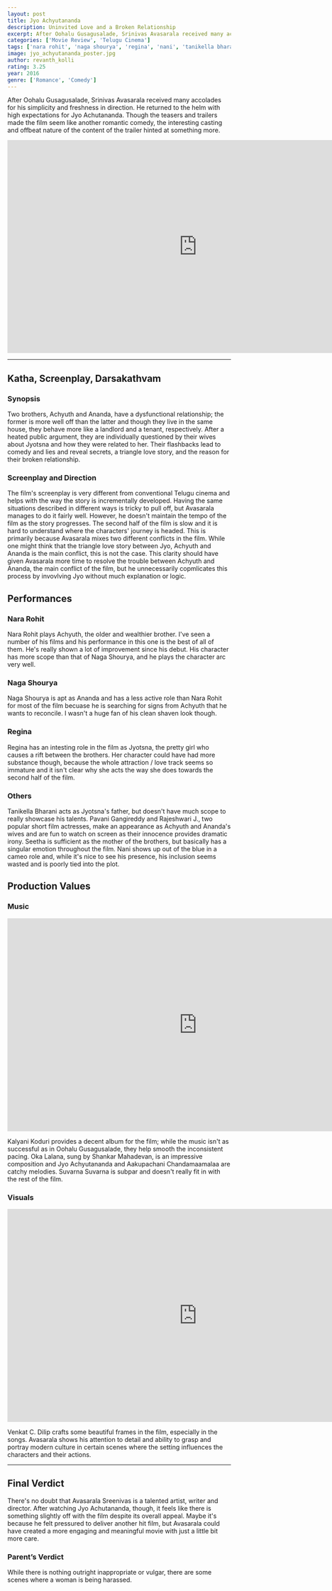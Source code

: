 ```yaml
---
layout: post
title: Jyo Achyutananda
description: Uninvited Love and a Broken Relationship
excerpt: After Oohalu Gusagusalade, Srinivas Avasarala received many accolades for his simplicity and freshness in direction. He returned to the helm with high expectations for Jyo Achutananda. Though the teasers and trailers made the film seem like another romantic comedy, the interesting casting and offbeat nature of the content of the trailer hinted at something more.
categories: ['Movie Review', 'Telugu Cinema']
tags: ['nara rohit', 'naga shourya', 'regina', 'nani', 'tanikella bharani', 'srinivas avasarala', 'sai korrapati', 'kalyani koduri', 'venkat c. dilip', 'varahi chalana chitram', 'movie review', 'telugu movie']
image: jyo_achyutananda_poster.jpg
author: revanth_kolli
rating: 3.25
year: 2016
genre: ['Romance', 'Comedy']
---
```


<p>After Oohalu Gusagusalade, Srinivas Avasarala received many accolades for his simplicity and freshness in direction. He returned to the helm with high expectations for Jyo Achutananda. Though the teasers and trailers made the film seem like another romantic comedy, the interesting casting and offbeat nature of the content of the trailer hinted at something more. </p>
<iframe src="https://www.youtube.com/embed/lISRVkhHiAE" width="853" height="480" frameborder="0" allowfullscreen="allowfullscreen"></iframe>
<hr />
<h2><span class="review_header">Katha, Screenplay, Darsakathvam</span></h2>
<h3>Synopsis</h3>
<p> Two brothers, Achyuth and Ananda, have a dysfunctional relationship; the former is more well off than the latter and though they live in the same house, they behave more like a landlord and a tenant, respectively. After a heated public argument, they are individually questioned by their wives about Jyotsna and how they were related to her. Their flashbacks lead to comedy and lies and reveal secrets, a triangle love story, and the reason for their broken relationship.  </p>
<h3>Screenplay and Direction</h3>
<p> The film's screenplay is very different from conventional Telugu cinema and helps with the way the story is incrementally developed. Having the same situations described in different ways is tricky to pull off, but Avasarala manages to do it fairly well. However, he doesn't maintain the tempo of the film as the story progresses. The second half of the film is slow and it is hard to understand where the characters' journey is headed. This is primarily because Avasarala mixes two different conflicts in the film. While one might think that the triangle love story between Jyo, Achyuth and Ananda is the main conflict, this is not the case. This clarity should have given Avasarala more time to resolve the trouble between Achyuth and Ananda, the main conflict of the film, but he unnecessarily copmlicates this process by invovlving Jyo without much explanation or logic. </p>
<h2><span class="review_header">Performances</span></h2>
<h3>Nara Rohit</h3>
<p> Nara Rohit plays Achyuth, the older and wealthier brother. I've seen a number of his films and his performance in this one is the best of all of them. He's really shown a lot of improvement since his debut. His character has more scope than that of Naga Shourya, and he plays the character arc very well. </p>
<h3>Naga Shourya</h3>
<p> Naga Shourya is apt as Ananda and has a less active role than Nara Rohit for most of the film becuase he is searching for signs from Achyuth that he wants to reconcile. I wasn't a huge fan of his clean shaven look though. </p>
<h3>Regina</h3>
<p> Regina has an intesting role in the film as Jyotsna, the pretty girl who causes a rift between the brothers. Her character could have had more substance though, because the whole attraction / love track seems so immature and it isn't clear why she acts the way she does towards the second half of the film. </p>
<h3>Others</h3>
<p> Tanikella Bharani acts as Jyotsna's father, but doesn't have much scope to really showcase his talents. Pavani Gangireddy and Rajeshwari J., two popular short film actresses, make an appearance as Achyuth and Ananda's wives and are fun to watch on screen as their innocence provides dramatic irony. Seetha is sufficient as the mother of the brothers, but basically has a singular emotion throughout the film. Nani shows up out of the blue in a cameo role and, while it's nice to see his presence, his inclusion seems wasted and is poorly tied into the plot.</p>
<h2><span class="review_header">Production Values</span></h2>
<h3>Music</h3>
<iframe src="https://www.youtube.com/embed/QwCwl7XEpnA" width="853" height="480" frameborder="0" allowfullscreen="allowfullscreen"></iframe>
<p>Kalyani Koduri provides a decent album for the film; while the music isn't as successful as in Oohalu Gusagusalade, they help smooth the inconsistent pacing. Oka Lalana, sung by Shankar Mahadevan, is an impressive composition and Jyo Achyutananda and Aakupachani Chandamaamalaa are catchy melodies. Suvarna Suvarna is subpar and doesn't really fit in with the rest of the film. </p>
<h3>Visuals</h3>
<iframe src="https://www.youtube.com/embed/YFVWRtGd6Nw" width="853" height="480" frameborder="0" allowfullscreen="allowfullscreen"></iframe>
<p>Venkat C. Dilip crafts some beautiful frames in the film, especially in the songs. Avasarala shows his attention to detail and ability to grasp and portray modern culture in certain scenes where the setting influences the characters and their actions. </p>
<hr />
<h2><span class="review_header">Final Verdict</span></h2>
<p>There's no doubt that Avasarala Sreenivas is a talented artist, writer and director. After watching Jyo Achutananda, though, it feels like there is something slightly off with the film despite its overall appeal. Maybe it's because he felt pressured to deliver another hit film, but Avasarala could have created a more engaging and meaningful movie with just a little bit more care. </p>
<h3>Parent&#8217;s Verdict</h3>
<p>While there is nothing outright inappropriate or vulgar, there are some scenes where a woman is being harassed.</p>